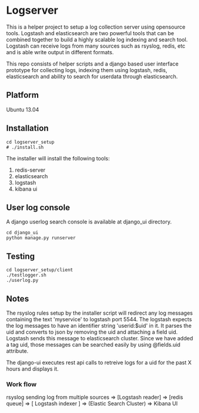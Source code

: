 Logserver
=========
This is a helper project to setup a log collection server using opensource tools.
Logstash and elasticsearch are two powerful tools that can be combined together to build a highly scalable log indexing and search tool. Logstash can receive logs from many sources such as rsyslog, redis, etc and is able write output in different formats.

This repo consists of helper scripts and a django based user interface prototype for collecting logs, indexing them using logstash, redis, elasticsearch and ability to search for userdata through elasticsearch.

## Platform
Ubuntu 13.04


## Installation
    cd logserver_setup
    # ./install.sh

The installer will install the following tools:

1. redis-server 
2. elasticsearch
3. logstash
4. kibana ui

## User log console
A django userlog search console is available at django_ui directory.

    cd django_ui
    python manage.py runserver


## Testing
    cd logserver_setup/client
    ./testlogger.sh
    ./userlog.py 


## Notes
The rsyslog rules setup by the installer script will redirect any log messages containing the text 'myservice' to logstash port 5544. The logstash expects the log messages to have an identifier string 'userid:$uid' in it. It parses the uid and converts to json by removing the uid and attaching a field uid. Logstash sends this message to elasticsearch cluster. Since we have added a tag uid, those messages can be searched easily by using @fields.uid attribute.

The django-ui executes rest api calls to retreive logs for a uid for the past X hours and displays it.

### Work flow
 rsyslog sending log from multiple sources =>  [Logstash reader] => [redis queue]  => [ Logstash indexer ] =>  (Elastic Search Cluster) => Kibana UI

